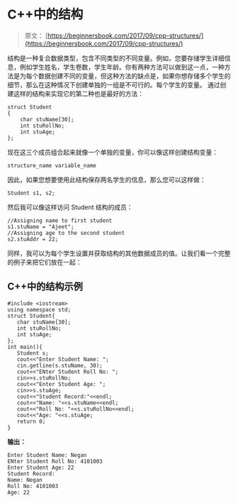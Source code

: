 # C++中的结构

> 原文： [https://beginnersbook.com/2017/09/cpp-structures/](https://beginnersbook.com/2017/09/cpp-structures/)

结构是一种复合数据类型，包含不同类型的不同变量。例如，您要存储学生详细信息，例如学生姓名，学生卷数，学生年龄。你有两种方法可以做到这一点，一种方法是为每个数据创建不同的变量，但这种方法的缺点是，如果你想存储多个学生的细节，那么在这种情况下创建单独的一组是不可行的。每个学生的变量。
通过创建这样的结构来实现它的第二种也是最好的方法：

```
struct Student
{
    char stuName[30];
    int stuRollNo;
    int stuAge;
};
```

现在这三个成员组合起来就像一个单独的变量，你可以像这样创建结构变量：

```
structure_name variable_name
```

因此，如果您想要使用此结构保存两名学生的信息，那么您可以这样做：

```
Student s1, s2;
```

然后我可以像这样访问 Student 结构的成员：

```
//Assigning name to first student
s1.stuName = "Ajeet";
//Assigning age to the second student
s2.stuAddr = 22;
```

同样，我可以为每个学生设置并获取结构的其他数据成员的值。让我们看一个完整的例子来把它们放在一起：

## C++中的结构示例

```
#include <iostream>
using namespace std;
struct Student{
   char stuName[30];
   int stuRollNo;
   int stuAge;
};
int main(){
   Student s;
   cout<<"Enter Student Name: ";
   cin.getline(s.stuName, 30);
   cout<<"ENter Student Roll No: ";
   cin>>s.stuRollNo;
   cout<<"Enter Student Age: ";
   cin>>s.stuAge;
   cout<<"Student Record:"<<endl;
   cout<<"Name: "<<s.stuName<<endl;
   cout<<"Roll No: "<<s.stuRollNo<<endl;
   cout<<"Age: "<<s.stuAge;
   return 0;
}
```

**输出：**

```
Enter Student Name: Negan
ENter Student Roll No: 4101003
Enter Student Age: 22
Student Record:
Name: Negan
Roll No: 4101003
Age: 22
```